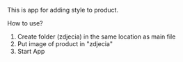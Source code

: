 This is app for adding style to product.


How to use?

1. Create folder (zdjecia) in the same location as main file
2. Put image of product in "zdjecia"
3. Start App